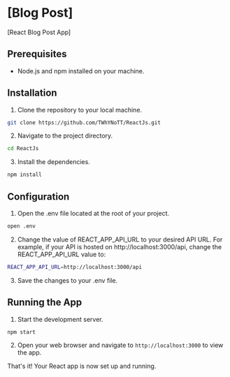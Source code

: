 # [Blog Post]

[React Blog Post App]

## Prerequisites

- Node.js and npm installed on your machine.

## Installation

1. Clone the repository to your local machine.

```bash
git clone https://github.com/TWhYNoTT/ReactJs.git
```

2. Navigate to the project directory.

```bash
cd ReactJs
```

3. Install the dependencies.

```bash
npm install
```

## Configuration

1. Open the .env file located at the root of your project.

```bash
open .env
```

2. Change the value of REACT_APP_API_URL to your desired API URL. For example, if your API is hosted on http://localhost:3000/api, change the REACT_APP_API_URL value to:

```bash
REACT_APP_API_URL=http://localhost:3000/api
```

3. Save the changes to your .env file.

## Running the App

1. Start the development server.

```bash
npm start
```

2. Open your web browser and navigate to `http://localhost:3000` to view the app.

That's it! Your React app is now set up and running. 
